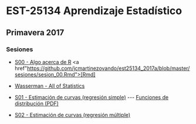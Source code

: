 # EST-25134 Aprendizaje Estadístico

## Primavera 2017

### Sesiones

* <a href="http://jcmartinezovando.github.io/cursos/EST25134/sesion_00.html">S00 - Algo acerca de R</a> <a href"https://github.com/jcmartinezovando/est25134_2017a/blob/master/sesiones/sesion_00.Rmd">[Rmd]</a>

* <a href="https://github.com/jcmartinezovando/est25134_2017a/blob/master/Wasserman%20-%20All%20of%20Statistics%20(A%20Concise%20Corse)%20(Book)%20-%202005.pdf">Wasserman - All of Statistics</a>

* <a href='https://github.com/jcmartinezovando/est25134_2017a/blob/master/sesiones/sesion_01.Rmd'>S01 - Estimación de curvas (regresión simple)</a> --- <a href="https://github.com/jcmartinezovando/est25134_2017a/blob/master/sesiones/sesion_01_prop.pdf">Funciones de distribución (PDF)</a>

* <a href='https://github.com/jcmartinezovando/est25134_2017a/blob/master/sesiones/sesion_02.Rmd'>S02 - Estimación de curvas (regresión múltiple)</a>

